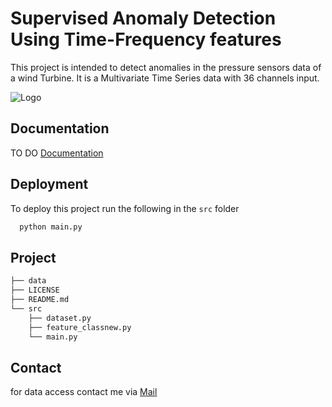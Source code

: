 
# Supervised Anomaly Detection Using Time-Frequency features 

This project is intended to detect anomalies in the pressure sensors data of a wind Turbine. It is a Multivariate Time Series data with 36 channels input. 

![Logo](https://dev-to-uploads.s3.amazonaws.com/uploads/articles/th5xamgrr6se0x5ro4g6.png)


## Documentation

TO DO 
[Documentation](https://linktodocumentation)


## Deployment

To deploy this project run the following in the ``` src ``` folder

```bash
  python main.py 
```

## Project 

```bash
├── data
├── LICENSE
├── README.md
└── src
    ├── dataset.py
    ├── feature_classnew.py
    └── main.py


```

## Contact 

for data access contact me via [Mail](amirhossein.moallem2@unibo.it)